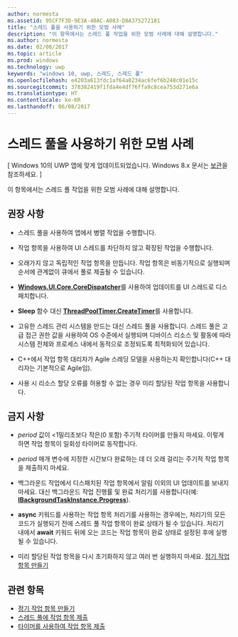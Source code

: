 ```yaml
---
author: normesta
ms.assetid: 95CF7F3D-9E3A-40AC-A083-D8A375272181
title: "스레드 풀을 사용하기 위한 모범 사례"
description: "이 항목에서는 스레드 풀 작업을 위한 모범 사례에 대해 설명합니다."
ms.author: normesta
ms.date: 02/08/2017
ms.topic: article
ms.prod: windows
ms.technology: uwp
keywords: "windows 10, uwp, 스레드, 스레드 풀"
ms.openlocfilehash: e4203a613fdc1af64a8234ac6fef6b248c01e15c
ms.sourcegitcommit: 378382419f1fda4e4df76ffa9c8cea753d271e6a
ms.translationtype: HT
ms.contentlocale: ko-KR
ms.lasthandoff: 06/08/2017
---
```

# <a name="best-practices-for-using-the-thread-pool"></a>스레드 풀을 사용하기 위한 모범 사례

\[ Windows 10의 UWP 앱에 맞게 업데이트되었습니다. Windows 8.x 문서는 [보관](http://go.microsoft.com/fwlink/p/?linkid=619132)을 참조하세요. \]


이 항목에서는 스레드 풀 작업을 위한 모범 사례에 대해 설명합니다.

## <a name="dos"></a>권장 사항


-   스레드 풀을 사용하여 앱에서 병렬 작업을 수행합니다.

-   작업 항목을 사용하여 UI 스레드를 차단하지 않고 확장된 작업을 수행합니다.

-   오래가지 않고 독립적인 작업 항목을 만듭니다. 작업 항목은 비동기적으로 실행되며 순서에 관계없이 큐에서 풀로 제출될 수 있습니다.

-   [**Windows.UI.Core.CoreDispatcher**](https://msdn.microsoft.com/library/windows/apps/BR208211)를 사용하여 업데이트를 UI 스레드로 디스패치합니다.

-   **Sleep** 함수 대신 [**ThreadPoolTimer.CreateTimer**](https://msdn.microsoft.com/library/windows/apps/Hh967921)를 사용합니다.

-   고유한 스레드 관리 시스템을 만드는 대신 스레드 풀을 사용합니다. 스레드 풀은 고급 접근 권한 값을 사용하여 OS 수준에서 실행되며 디바이스 리소스 및 활동에 따라 시스템 전체와 프로세스 내에서 동적으로 조정되도록 최적화되어 있습니다.

-   C++에서 작업 항목 대리자가 Agile 스레딩 모델을 사용하는지 확인합니다(C++ 대리자는 기본적으로 Agile임).

-   사용 시 리소스 할당 오류를 허용할 수 없는 경우 미리 할당된 작업 항목을 사용합니다.

## <a name="donts"></a>금지 사항


-   *period* 값이 &lt;1밀리초보다 작은(0 포함) 주기적 타이머를 만들지 마세요. 이렇게 하면 작업 항목이 일회성 타이머로 동작합니다.

-   *period* 매개 변수에 지정한 시간보다 완료하는 데 더 오래 걸리는 주기적 작업 항목을 제출하지 마세요.

-   백그라운드 작업에서 디스패치된 작업 항목에서 알림 이외의 UI 업데이트를 보내지 마세요. 대신 백그라운드 작업 진행률 및 완료 처리기를 사용합니다(예: [**IBackgroundTaskInstance.Progress**](https://msdn.microsoft.com/library/windows/apps/BR224800)).

-   **async** 키워드를 사용하는 작업 항목 처리기를 사용하는 경우에는, 처리기의 모든 코드가 실행되기 전에 스레드 풀 작업 항목이 완료 상태가 될 수 있습니다. 처리기 내에서 **await** 키워드 뒤에 오는 코드는 작업 항목이 완료 상태로 설정된 후에 실행될 수 있습니다.

-   미리 할당된 작업 항목을 다시 초기화하지 않고 여러 번 실행하지 마세요. [정기 작업 항목 만들기](create-a-periodic-work-item.md)

## <a name="related-topics"></a>관련 항목


* [정기 작업 항목 만들기](create-a-periodic-work-item.md)
* [스레드 풀에 작업 항목 제출](submit-a-work-item-to-the-thread-pool.md)
* [타이머를 사용하여 작업 항목 제출](use-a-timer-to-submit-a-work-item.md)
